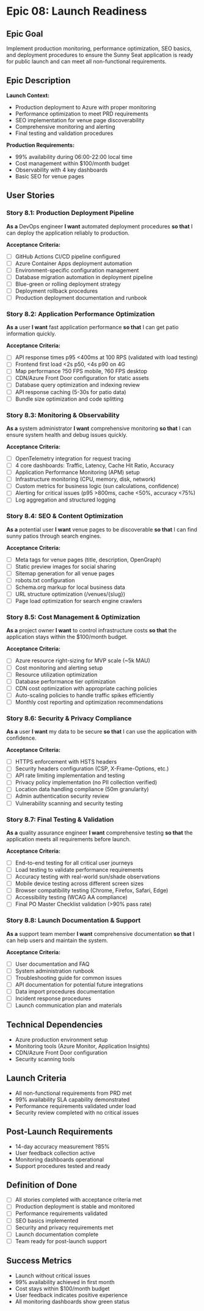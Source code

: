 # Epic 08: Launch Readiness

## Epic Goal
Implement production monitoring, performance optimization, SEO basics, and deployment procedures to ensure the Sunny Seat application is ready for public launch and can meet all non-functional requirements.

## Epic Description

**Launch Context:**
- Production deployment to Azure with proper monitoring
- Performance optimization to meet PRD requirements
- SEO implementation for venue page discoverability
- Comprehensive monitoring and alerting
- Final testing and validation procedures

**Production Requirements:**
- 99% availability during 06:00-22:00 local time
- Cost management within $100/month budget
- Observability with 4 key dashboards
- Basic SEO for venue pages

## User Stories

### Story 8.1: Production Deployment Pipeline
**As a** DevOps engineer **I want** automated deployment procedures **so that** I can deploy the application reliably to production.

**Acceptance Criteria:**
- [ ] GitHub Actions CI/CD pipeline configured
- [ ] Azure Container Apps deployment automation
- [ ] Environment-specific configuration management
- [ ] Database migration automation in deployment pipeline
- [ ] Blue-green or rolling deployment strategy
- [ ] Deployment rollback procedures
- [ ] Production deployment documentation and runbook

### Story 8.2: Application Performance Optimization
**As a** user **I want** fast application performance **so that** I can get patio information quickly.

**Acceptance Criteria:**
- [ ] API response times p95 <400ms at 100 RPS (validated with load testing)
- [ ] Frontend first load <2s p50, <4s p90 on 4G
- [ ] Map performance ?50 FPS mobile, ?60 FPS desktop
- [ ] CDN/Azure Front Door configuration for static assets
- [ ] Database query optimization and indexing review
- [ ] API response caching (5-30s for patio data)
- [ ] Bundle size optimization and code splitting

### Story 8.3: Monitoring & Observability
**As a** system administrator **I want** comprehensive monitoring **so that** I can ensure system health and debug issues quickly.

**Acceptance Criteria:**
- [ ] OpenTelemetry integration for request tracing
- [ ] 4 core dashboards: Traffic, Latency, Cache Hit Ratio, Accuracy
- [ ] Application Performance Monitoring (APM) setup
- [ ] Infrastructure monitoring (CPU, memory, disk, network)
- [ ] Custom metrics for business logic (sun calculations, confidence)
- [ ] Alerting for critical issues (p95 >800ms, cache <50%, accuracy <75%)
- [ ] Log aggregation and structured logging

### Story 8.4: SEO & Content Optimization
**As a** potential user **I want** venue pages to be discoverable **so that** I can find sunny patios through search engines.

**Acceptance Criteria:**
- [ ] Meta tags for venue pages (title, description, OpenGraph)
- [ ] Static preview images for social sharing
- [ ] Sitemap generation for all venue pages
- [ ] robots.txt configuration
- [ ] Schema.org markup for local business data
- [ ] URL structure optimization (/venues/{slug})
- [ ] Page load optimization for search engine crawlers

### Story 8.5: Cost Management & Optimization
**As a** project owner **I want** to control infrastructure costs **so that** the application stays within the $100/month budget.

**Acceptance Criteria:**
- [ ] Azure resource right-sizing for MVP scale (~5k MAU)
- [ ] Cost monitoring and alerting setup
- [ ] Resource utilization optimization
- [ ] Database performance tier optimization
- [ ] CDN cost optimization with appropriate caching policies
- [ ] Auto-scaling policies to handle traffic spikes efficiently
- [ ] Monthly cost reporting and optimization recommendations

### Story 8.6: Security & Privacy Compliance
**As a** user **I want** my data to be secure **so that** I can use the application with confidence.

**Acceptance Criteria:**
- [ ] HTTPS enforcement with HSTS headers
- [ ] Security headers configuration (CSP, X-Frame-Options, etc.)
- [ ] API rate limiting implementation and testing
- [ ] Privacy policy implementation (no PII collection verified)
- [ ] Location data handling compliance (50m granularity)
- [ ] Admin authentication security review
- [ ] Vulnerability scanning and security testing

### Story 8.7: Final Testing & Validation
**As a** quality assurance engineer **I want** comprehensive testing **so that** the application meets all requirements before launch.

**Acceptance Criteria:**
- [ ] End-to-end testing for all critical user journeys
- [ ] Load testing to validate performance requirements
- [ ] Accuracy testing with real-world sun/shade observations
- [ ] Mobile device testing across different screen sizes
- [ ] Browser compatibility testing (Chrome, Firefox, Safari, Edge)
- [ ] Accessibility testing (WCAG AA compliance)
- [ ] Final PO Master Checklist validation (>90% pass rate)

### Story 8.8: Launch Documentation & Support
**As a** support team member **I want** comprehensive documentation **so that** I can help users and maintain the system.

**Acceptance Criteria:**
- [ ] User documentation and FAQ
- [ ] System administration runbook
- [ ] Troubleshooting guide for common issues
- [ ] API documentation for potential future integrations
- [ ] Data import procedures documentation
- [ ] Incident response procedures
- [ ] Launch communication plan and materials

## Technical Dependencies
- Azure production environment setup
- Monitoring tools (Azure Monitor, Application Insights)
- CDN/Azure Front Door configuration
- Security scanning tools

## Launch Criteria
- All non-functional requirements from PRD met
- 99% availability SLA capability demonstrated
- Performance requirements validated under load
- Security review completed with no critical issues

## Post-Launch Requirements
- 14-day accuracy measurement ?85%
- User feedback collection active
- Monitoring dashboards operational
- Support procedures tested and ready

## Definition of Done
- [ ] All stories completed with acceptance criteria met
- [ ] Production deployment is stable and monitored
- [ ] Performance requirements validated
- [ ] SEO basics implemented
- [ ] Security and privacy requirements met
- [ ] Launch documentation complete
- [ ] Team ready for post-launch support

## Success Metrics
- Launch without critical issues
- 99% availability achieved in first month
- Cost stays within $100/month budget
- User feedback indicates positive experience
- All monitoring dashboards show green status